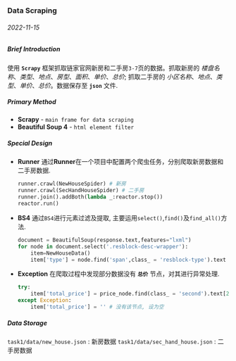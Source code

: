 ### Data Scraping ###
###### 2022-11-15 ######
##### Brief Introduction #####
使用 **`Scrapy`** 框架抓取链家官网新房和二手房`3-7`页的数据。抓取新房的 *楼盘名称*、*类型*、*地点*、*房型*、*面积*、*单价*、*总价*; 抓取二手房的 *小区名称*、*地点*、*类型*、*单价*、*总价*。数据保存至 **`json`** 文件.

##### Primary Method #####
- **Scrapy** - `main frame for data scraping`
- **Beautiful Soup 4** - `html element filter`

##### Special Design #####
- **Runner**
    通过**Runner**在一个项目中配置两个爬虫任务，分别爬取新房数据和二手房数据.
    ```python
    runner.crawl(NewHouseSpider) # 新房
    runner.crawl(SecHandHouseSpider) # 二手房
    runner.join().addBoth(lambda _:reactor.stop())
    reactor.run()
    ```
- **BS4**
    通过`BS4`进行元素过滤及提取, 主要运用`select()`,`find()`及`find_all()`方法.
    ```python
    document = BeautifulSoup(response.text,features="lxml")
    for node in document.select('.resblock-desc-wrapper'):
        item=NewHouseData()
        item['type'] = node.find('span',class_ = 'resblock-type').text
    ```
- **Exception**
    在爬取过程中发现部分数据没有 **`总价`** 节点，对其进行异常处理.
    ```python
    try:
        item['total_price'] = price_node.find(class_ = 'second').text[2:] # 过滤'总价'前缀
    except Exception:
        item['total_price'] = '' # 没有该节点, 设为空
    ```

##### Data Storage #####
`task1/data/new_house.json` : 新房数据
`task1/data/sec_hand_house.json` : 二手房数据